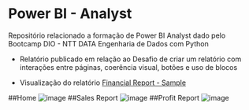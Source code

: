 # Power BI - Analyst

Repositório relacionado a formação de Power BI Analyst dado pelo Bootcamp DIO - NTT DATA Engenharia de Dados com Python

- Relatório publicado em relação ao Desafio de criar um relatório com interações entre páginas, coerência visual, botões e uso de blocos

- Visualização do relatório [Financial Report - Sample](https://app.powerbi.com/view?r=eyJrIjoiYmEyOWIwNzMtZDI1Mi00ZTBlLTlhNGItZDVkNWM1ZjVmODY4IiwidCI6ImZhYTRiMjIwLTM0YWEtNDM3NC05ZTQyLTRiMjU0YWE2YzRiMiIsImMiOjl9)

##Home
  ![image](https://github.com/user-attachments/assets/b7eacab3-f2b9-4a13-a962-16ae5401622a)
##Sales Report
  ![image](https://github.com/user-attachments/assets/abf1220e-163e-40ef-9186-adb9535eaf6f)
##Profit Report
   ![image](https://github.com/user-attachments/assets/788fd231-746a-4c3a-8c1c-24cd7f02dd52)
